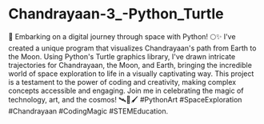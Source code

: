 # Chandrayaan-3_-Python_Turtle

🚀 Embarking on a digital journey through space with Python! 🌕✨ I've created a unique program that visualizes Chandrayaan's path from Earth to the Moon. Using Python's Turtle graphics library, I've drawn intricate trajectories for Chandrayaan, the Moon, and Earth, bringing the incredible world of space exploration to life in a visually captivating way. This project is a testament to the power of coding and creativity, making complex concepts accessible and engaging. Join me in celebrating the magic of technology, art, and the cosmos! 🛰️🌌🖌️ #PythonArt #SpaceExploration #Chandrayaan #CodingMagic #STEMEducation.


